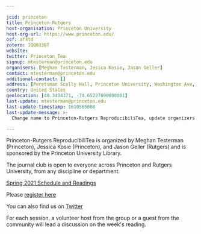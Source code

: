 ```yaml
---

jcid: princeton
title: Princeton-Rutgers
host-organisation: Princeton University
host-org-url: https://www.princeton.edu/
osf: af4td
zotero: IQQ833BT
website: 
twitter: Princeton_Tea
signup: mtesterman@princeton.edu
organisers: [Meghan Testerman, Jesica Kosie, Jason Geller]
contact: mtesterman@princeton.edu
additional-contact: []
address: [Peretsman Scully Hall, Princeton University, Washington Ave, 08544, Princeton, NJ, United States]
country: United States
geolocation: [40.3434371, -74.65227890000001]
last-update: mtesterman@princeton.edu
last-update-timestamp: 1610565008
last-update-message: >-
  Change name to Princeton-Rutgers ReproducibiliTea, update organizers and information for Spring 2021.

---
```


Princeton-Rutgers ReproducibiliTea is organized by Meghan Testerman (Princeton), Jessica Kosie (Princeton), and Jason Geller (Rutgers) and is sponsored by the Princeton University Library.

The journal club is open to everyone across Princeton and Rutgers University, from any discipline or department.

[Spring 2021 Schedule and Readings](https://drive.google.com/file/d/1LA9h5_lbIpJFrdr69ySLqO3EkrvuVCPz/view?usp=sharing)

Please [register here](https://libcal.princeton.edu/calendar?cid=12260&t=d&d=0000-00-00&cal=12260&ct=48071&inc=0)

You can also find us on [Twitter](https://twitter.com/Princeton_Tea)

For each session, a volunteer host from the group or a guest from the community will lead a discussion on the week's reading.
